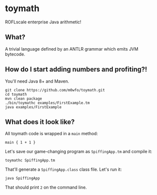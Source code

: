 # toymath
ROFLscale enterprise Java arithmetic!

## What?

A trivial language defined by an ANTLR grammar which emits JVM bytecode.

## How do I start adding numbers and profiting?!

You'll need Java 8+ and Maven.

    git clone https://github.com/m0wfo/toymath.git
    cd toymath
    mvn clean package
    ./bin/toymathc examples/FirstExample.tm
    java examples/FirstExample

## What does it look like?

All toymath code is wrapped in a `main` method:

    main { 1 + 1 }

Let's save our game-changing program as `SpiffingApp.tm` and compile it:

    toymathc SpiffingApp.tm

That'll generate a `SpiffingApp.class` class file. Let's run it:

    java SpiffingApp

That should print `2` on the command line.
